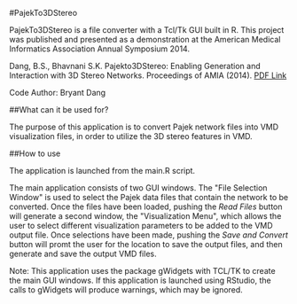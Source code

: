 #PajekTo3DStereo

PajekTo3DStereo is a file converter with a Tcl/Tk GUI built in R. This project was published and presented as a demonstration at the American Medical Informatics Association Annual Symposium 2014.

Dang, B.S., Bhavnani S.K. Pajekto3DStereo: Enabling Generation and Interaction with 3D Stereo Networks. Proceedings of AMIA (2014).
[PDF Link](http://www.skbhavnani.com/DIVA/papers/Dang-Bhavnani-3D-Demo-AMIA-2014.pdf)

Code Author: Bryant Dang


##What can it be used for?

The purpose of this application is to convert Pajek network files into VMD visualization files, in order to utilize the 3D stereo features in VMD.


##How to use

The application is launched from the main.R script. 

The main application consists of two GUI windows. The "File Selection Window" is used to select the Pajek data files that contain the network to be converted. Once the files have been loaded, pushing the *Read Files* button will generate a second window, the "Visualization Menu", which allows the user to select different visualization parameters to be added to the VMD output file. Once selections have been made, pushing the *Save and Convert* button will promt the user for the location to save the output files, and then generate and save the output VMD files.

Note: This application uses the package gWidgets with TCL/TK to create the main GUI windows. If this application is launched using RStudio, the calls to gWidgets will produce warnings, which may be ignored.